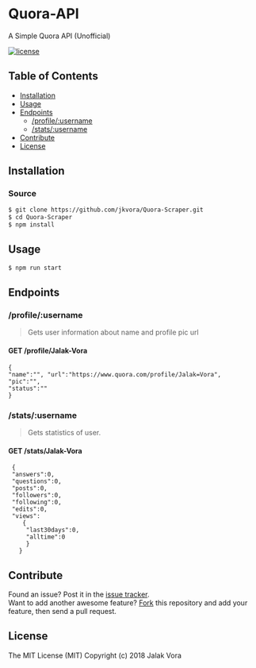 # Quora-API
A Simple Quora API (Unofficial)

[![license](https://img.shields.io/github/license/mashape/apistatus.svg?style=flat-square)](LICENSE)
## Table of Contents

- [Installation](#installation)
- [Usage](#usage)
- [Endpoints](#endpoints)
  - [/profile/:username](#profileusername)
  - [/stats/:username](#statsusername)
- [Contribute](#contribute)
- [License](#license)


## Installation

### Source
```sh
$ git clone https://github.com/jkvora/Quora-Scraper.git
$ cd Quora-Scraper
$ npm install
```

## Usage

```sh
$ npm run start
```

## Endpoints

### /profile/:username

> Gets user information about name and profile pic url

#### GET /profile/Jalak-Vora 

```
{
"name":"", "url":"https://www.quora.com/profile/Jalak=Vora",
"pic":"",
"status":""
}
```

### /stats/:username

> Gets  statistics of user.

#### GET /stats/Jalak-Vora

```
 {
 "answers":0,
 "questions":0,
 "posts":0,
 "followers":0,
 "following":0,
 "edits":0,
 "views":
    {
     "last30days":0,
     "alltime":0
     }
   }

```
## Contribute

Found an issue? Post it in the [issue tracker](https://github.com/jkvora/Quora-Scraper/issues). <br> 
Want to add another awesome feature? [Fork](https://github.com/jkvora/Quora-Scraper/fork) this repository and add your feature, then send a pull request.

## License
The MIT License (MIT)
Copyright (c) 2018 Jalak Vora



